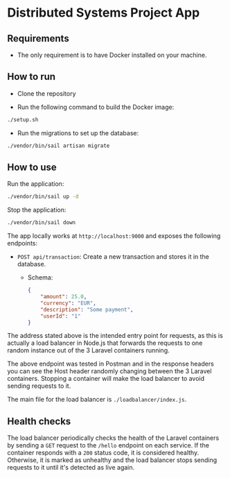 # Distributed Systems Project App

## Requirements

- The only requirement is to have Docker installed on your machine.

## How to run

- Clone the repository

- Run the following command to build the Docker image:

```bash
./setup.sh
```

- Run the migrations to set up the database:

```bash
./vendor/bin/sail artisan migrate
```

## How to use

Run the application:

```bash
./vendor/bin/sail up -d
```

Stop the application:

```bash
./vendor/bin/sail down
```

The app locally works at `http://localhost:9000` and exposes the following endpoints:

- `POST api/transaction`: Create a new transaction and stores it in the database.
  - Schema:

    ```json
    {
        "amount": 25.0,
        "currency": "EUR",
        "description": "Some payment",
        "userId": "1"
    }
    ```

The address stated above is the intended entry point for requests, as this is actually a load balancer in Node.js that forwards the requests to one random instance out of the 3 Laravel containers running.

The above endpoint was tested in Postman and in the response headers you can see the Host header randomly changing between the 3 Laravel containers. Stopping a container will make the load balancer to avoid sending requests to it.

The main file for the load balancer is `./loadbalancer/index.js`.

## Health checks

The load balancer periodically checks the health of the Laravel containers by sending a `GET` request to the `/hello` endpoint on each service. If the container responds with a `200` status code, it is considered healthy. Otherwise, it is marked as unhealthy and the load balancer stops sending requests to it until it's detected as live again.
